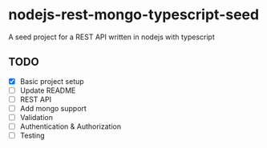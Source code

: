 # nodejs-rest-mongo-typescript-seed
A seed project for a REST API written in nodejs with typescript

## TODO
* [x] Basic project setup
* [ ] Update README
* [ ] REST API
* [ ] Add mongo support
* [ ] Validation
* [ ] Authentication & Authorization
* [ ] Testing
